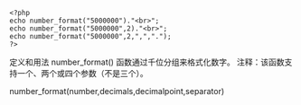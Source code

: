 ```angular2html
<?php
echo number_format("5000000")."<br>";
echo number_format("5000000",2)."<br>";
echo number_format("5000000",2,",",".");
?>
```

定义和用法
number_format() 函数通过千位分组来格式化数字。
注释：该函数支持一个、两个或四个参数（不是三个）。

number_format(number,decimals,decimalpoint,separator)

